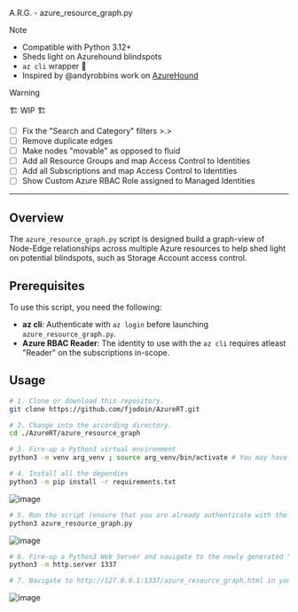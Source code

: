A.R.G. - azure_resource_graph.py
> [!NOTE]
> - Compatible with Python 3.12+
> - Sheds light on Azurehound blindspots
> - `az cli` wrapper 🌯
> - Inspired by @andyrobbins work on [AzureHound](https://github.com/SpecterOps/AzureHound)

> [!WARNING]
> 🏗️ WIP 🏗️
> - [ ] Fix the "Search and Category" filters >.>
> - [ ] Remove duplicate edges
> - [ ] Make nodes "movable" as opposed to fluid
> - [ ] Add all Resource Groups and map Access Control to Identities
> - [ ] Add all Subscriptions and map Access Control to Identities
> - [ ] Show Custom Azure RBAC Role assigned to Managed Identities

---

## Overview  
The `azure_resource_graph.py` script is designed build a graph-view of Node-Edge relationships across multiple Azure resources to help shed light on potential blindspots, such as Storage Account access control.  

## Prerequisites  
To use this script, you need the following:

- **az cli**: Authenticate with `az login` before launching `azure_resource_graph.py`.
- **Azure RBAC Reader**: The identity to use with the `az cli` requires atleast "Reader" on the subscriptions in-scope.

## Usage

   ```bash
   # 1. Clone or download this repository. 
   git clone https://github.com/fjodoin/AzureRT.git

   # 2. Change into the according directory.
   cd ./AzureRT/azure_resource_graph

   # 3. Fire-up a Python3 virtual environment
   python3 -m venv arg_venv ; source arg_venv/bin/activate # You may have to install Python3 Virtual Environments with "sudo apt install python3.12-venv"

   # 4. Install all the dependies
   python3 -m pip install -r requirements.txt
   ```

   ![image](https://github.com/user-attachments/assets/2207a6cb-120e-4e95-818f-424b0b734f5a)



   
   ```bash
   # 5. Run the script (ensure that you are already authenticate with the az cli through "az login")
   python3 azure_resource_graph.py
   ```

   ![image](https://github.com/user-attachments/assets/6d83d836-3c1e-402f-a868-37ea1a24d6bc)


   ```bash
   # 6. Fire-up a Python3 Web Server and navigate to the newly generated "azure_resource_graph.HTML" file
   python3 -m http.server 1337

   # 7. Navigate to http://127.0.0.1:1337/azure_resource_graph.html in your favorite browser
   ```

   ![image](https://github.com/user-attachments/assets/1f4958d5-e5b8-4763-a2aa-3895c1f7ae91)






   

